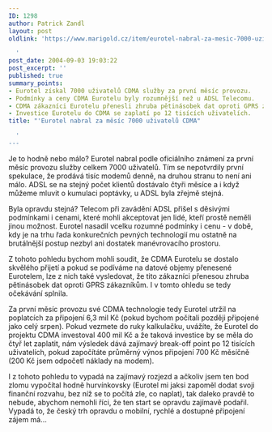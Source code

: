 ```yaml
---
ID: 1298
author: Patrick Zandl
layout: post
oldlink: 'https://www.marigold.cz/item/eurotel-nabral-za-mesic-7000-uzivatelu-cdma

  '
post_date: 2004-09-03 19:03:22
post_excerpt: ''
published: true
summary_points:
- Eurotel získal 7000 uživatelů CDMA služby za první měsíc provozu.
- Podmínky a ceny CDMA Eurotelu byly rozumnější než u ADSL Telecomu.
- CDMA zákazníci Eurotelu přenesli zhruba pětinásobek dat oproti GPRS zákazníkům.
- Investice Eurotelu do CDMA se zaplatí po 12 tisících uživatelích.
title: "'Eurotel nabral za měsíc 7000 uživatelů CDMA"

  '
---
```


<p>
Je to hodně nebo málo? Eurotel nabral podle oficiálního známení za první měsíc provozu služby celkem 7000 uživatelů. Tím se nepotvrdily první spekulace, že prodává tisíc modemů denně, na druhou stranu to není ani málo. ADSL se na stejný počet klientů dostávalo čtyři měsíce a i když můžeme mluvit o kumulaci poptávky, u ADSL byla zřejmě stejná. </p>

<p>
Byla opravdu stejná? Telecom při zavádění ADSL přišel s děsivými podmínkami i cenami, které mohli akceptovat jen lidé, kteří prostě neměli jinou možnost. Eurotel nasadil vcelku rozumné podmínky i cenu - v době, kdy je na trhu řada konkurečních pevných technologií mu ostatně na brutálnější postup nezbyl ani dostatek manévrovacího prostoru. </p>

<p>
Z tohoto pohledu bychom mohli soudit, že CDMA Eurotelu se dostalo skvělého přijetí a pokud se podíváme na datové objemy přenesené Eurotelem, lze z nich také vysledovat, že tito zákazníci přenesou zhruba pětinásobek dat oproti GPRS zákazníkům. I v tomto ohledu se tedy očekávání splnila.</p>

<p>
Za první měsíc provozu své CDMA technologie tedy Eurotel utržil na poplatcích za připojení 6,3 mil Kč (pokud bychom počítali později připojené jako celý srpen). Pokud vezmete do ruky kalkulačku, uvážíte, že Eurotel do projektu CDMA investoval 400 mil Kč a že taková investice by se měla do čtyř let zaplatit, nám výsledek dává zajímavý break-off point po 12 tisících uživatelích, pokud započítáte průměrný výnos připojení 700 Kč měsíčně (200 Kč jsem odpočetl náklady na modem). </p>

<p>
I z tohoto pohledu to vypadá na zajímavý rozjezd a ačkoliv jsem ten bod zlomu vypočítal hodně hurvínkovsky (Eurotel mi jaksi zapoměl dodat svoji finanční rozvahu, bez níž se to počítá zle, co naplat), tak daleko pravdě to nebude, abychom nemohli říci, že ten start se opravdu zajímavě podařil. Vypadá to, že český trh opravdu o mobilní, rychlé a dostupné připojení zájem má&#8230;
</p>